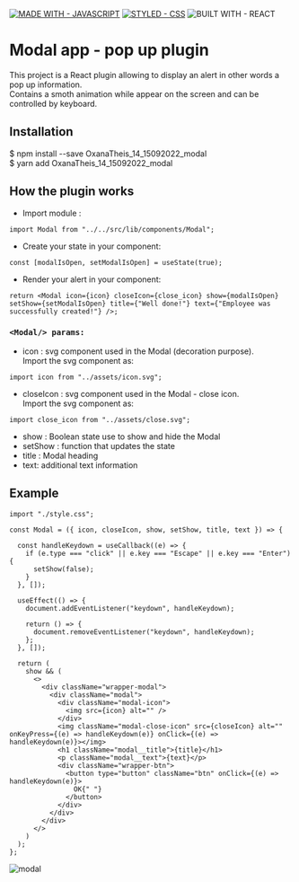 [![MADE WITH - JAVASCRIPT](https://img.shields.io/badge/MADE_WITH-JAVASCRIPT-1D75C2?style=for-the-badge)](https://) [![STYLED - CSS](https://img.shields.io/badge/STYLED-CSS-E034BE?style=for-the-badge)](https://) ![BUILT WITH - REACT](https://img.shields.io/badge/BUILT_WITH-REACT-4F28B0?style=for-the-badge) 



# Modal app - pop up plugin 

This project is a React plugin allowing to display an alert in other words a pop up information. <br />Contains a smoth animation while appear on the screen and can be controlled by keyboard.

## Installation

$ npm install --save OxanaTheis_14_15092022_modal<br />
$ yarn add OxanaTheis_14_15092022_modal


## How the plugin works

- Import module : 
```
import Modal from "../../src/lib/components/Modal";
```

- Create your state in your component:
```
const [modalIsOpen, setModalIsOpen] = useState(true);
```

- Render your alert in your component:

```
return <Modal icon={icon} closeIcon={close_icon} show={modalIsOpen} setShow={setModalIsOpen} title={"Well done!"} text={"Employee was successfully created!"} />;
```

### ```<Modal/> params:```

- icon : svg component used in the Modal (decoration purpose).<br />
Import the svg component as:
```
import icon from "../assets/icon.svg";
```

- closeIcon : svg component used in the Modal - close icon.<br />
Import the svg component as:
```
import close_icon from "../assets/close.svg";
```
- show : Boolean state use to show and hide the Modal 
- setShow : function that updates the state
- title : Modal heading
- text: additional text information 

## Example

```
import "./style.css";

const Modal = ({ icon, closeIcon, show, setShow, title, text }) => {

  const handleKeydown = useCallback((e) => {
    if (e.type === "click" || e.key === "Escape" || e.key === "Enter") {
      setShow(false);
    }
  }, []);

  useEffect(() => {
    document.addEventListener("keydown", handleKeydown);

    return () => {
      document.removeEventListener("keydown", handleKeydown);
    };
  }, []);

  return (
    show && (
      <>
        <div className="wrapper-modal">
          <div className="modal">
            <div className="modal-icon">
              <img src={icon} alt="" />
            </div>
            <img className="modal-close-icon" src={closeIcon} alt="" onKeyPress={(e) => handleKeydown(e)} onClick={(e) => handleKeydown(e)}></img>
            <h1 className="modal__title">{title}</h1>
            <p className="modal__text">{text}</p>
            <div className="wrapper-btn">
              <button type="button" className="btn" onClick={(e) => handleKeydown(e)}>
                OK{" "}
              </button>
            </div>
          </div>
        </div>
      </>
    )
  );
};
```



![modal](https://user-images.githubusercontent.com/81259062/190851870-c1d58c7e-98a0-45bc-8dd1-b5f760946756.gif)
